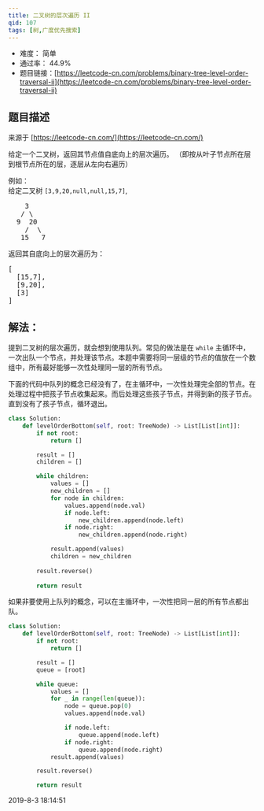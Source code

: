 ```yaml
---
title: 二叉树的层次遍历 II
qid: 107
tags: [树,广度优先搜索]
---
```



- 难度： 简单
- 通过率： 44.9%
- 题目链接：[https://leetcode-cn.com/problems/binary-tree-level-order-traversal-ii](https://leetcode-cn.com/problems/binary-tree-level-order-traversal-ii)


## 题目描述

来源于 [https://leetcode-cn.com/](https://leetcode-cn.com/)

<p>给定一个二叉树，返回其节点值自底向上的层次遍历。 （即按从叶子节点所在层到根节点所在的层，逐层从左向右遍历）</p>

<p>例如：<br>
给定二叉树 <code>[3,9,20,null,null,15,7]</code>,</p>

<pre>    3
   / \
  9  20
    /  \
   15   7
</pre>

<p>返回其自底向上的层次遍历为：</p>

<pre>[
  [15,7],
  [9,20],
  [3]
]
</pre>


## 解法：

提到二叉树的层次遍历，就会想到使用队列。常见的做法是在 `while` 主循环中，一次出队一个节点，并处理该节点。本题中需要将同一层级的节点的值放在一个数组中，所有最好能够一次性处理同一层的所有节点。

下面的代码中队列的概念已经没有了，在主循环中，一次性处理完全部的节点。在处理过程中把孩子节点收集起来。而后处理这些孩子节点，并得到新的孩子节点。直到没有了孩子节点，循环退出。

```python
class Solution:
    def levelOrderBottom(self, root: TreeNode) -> List[List[int]]:
        if not root:
            return []

        result = []
        children = []

        while children:
            values = []
            new_children = []
            for node in children:
                values.append(node.val)
                if node.left:
                    new_children.append(node.left)
                if node.right:
                    new_children.append(node.right)

            result.append(values)            
            children = new_children
            
        result.reverse()
        
        return result
```

如果非要使用上队列的概念，可以在主循环中，一次性把同一层的所有节点都出队。

```python
class Solution:
    def levelOrderBottom(self, root: TreeNode) -> List[List[int]]:
        if not root:
            return []

        result = []
        queue = [root]

        while queue:
            values = []
            for _ in range(len(queue)):
                node = queue.pop(0)
                values.append(node.val)

                if node.left:
                    queue.append(node.left)
                if node.right:
                    queue.append(node.right)
            result.append(values)            

        result.reverse()

        return result
```

2019-8-3 18:14:51
